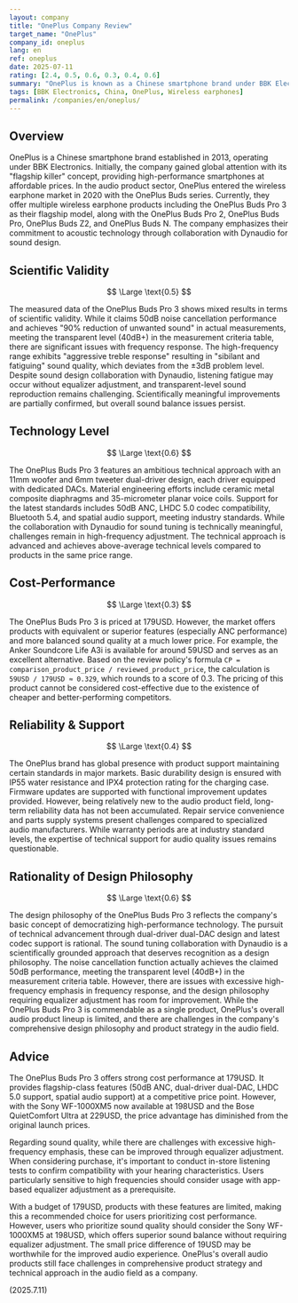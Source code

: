```yaml
---
layout: company
title: "OnePlus Company Review"
target_name: "OnePlus"
company_id: oneplus
lang: en
ref: oneplus
date: 2025-07-11
rating: [2.4, 0.5, 0.6, 0.3, 0.4, 0.6]
summary: "OnePlus is known as a Chinese smartphone brand under BBK Electronics, having recently entered the wireless earphone market. Their audio products centered around the OnePlus Buds Pro 3 offer premium features at accessible prices, achieving market-leading cost performance."
tags: [BBK Electronics, China, OnePlus, Wireless earphones]
permalink: /companies/en/oneplus/
---
```

## Overview

OnePlus is a Chinese smartphone brand established in 2013, operating under BBK Electronics. Initially, the company gained global attention with its "flagship killer" concept, providing high-performance smartphones at affordable prices. In the audio product sector, OnePlus entered the wireless earphone market in 2020 with the OnePlus Buds series. Currently, they offer multiple wireless earphone products including the OnePlus Buds Pro 3 as their flagship model, along with the OnePlus Buds Pro 2, OnePlus Buds Pro, OnePlus Buds Z2, and OnePlus Buds N. The company emphasizes their commitment to acoustic technology through collaboration with Dynaudio for sound design.

## Scientific Validity

$$ \Large \text{0.5} $$

The measured data of the OnePlus Buds Pro 3 shows mixed results in terms of scientific validity. While it claims 50dB noise cancellation performance and achieves "90% reduction of unwanted sound" in actual measurements, meeting the transparent level (40dB+) in the measurement criteria table, there are significant issues with frequency response. The high-frequency range exhibits "aggressive treble response" resulting in "sibilant and fatiguing" sound quality, which deviates from the ±3dB problem level. Despite sound design collaboration with Dynaudio, listening fatigue may occur without equalizer adjustment, and transparent-level sound reproduction remains challenging. Scientifically meaningful improvements are partially confirmed, but overall sound balance issues persist.

## Technology Level

$$ \Large \text{0.6} $$

The OnePlus Buds Pro 3 features an ambitious technical approach with an 11mm woofer and 6mm tweeter dual-driver design, each driver equipped with dedicated DACs. Material engineering efforts include ceramic metal composite diaphragms and 35-micrometer planar voice coils. Support for the latest standards includes 50dB ANC, LHDC 5.0 codec compatibility, Bluetooth 5.4, and spatial audio support, meeting industry standards. While the collaboration with Dynaudio for sound tuning is technically meaningful, challenges remain in high-frequency adjustment. The technical approach is advanced and achieves above-average technical levels compared to products in the same price range.

## Cost-Performance

$$ \Large \text{0.3} $$

The OnePlus Buds Pro 3 is priced at 179USD. However, the market offers products with equivalent or superior features (especially ANC performance) and more balanced sound quality at a much lower price. For example, the Anker Soundcore Life A3i is available for around 59USD and serves as an excellent alternative. Based on the review policy's formula `CP = comparison_product_price / reviewed_product_price`, the calculation is `59USD / 179USD ≈ 0.329`, which rounds to a score of 0.3. The pricing of this product cannot be considered cost-effective due to the existence of cheaper and better-performing competitors.

## Reliability & Support

$$ \Large \text{0.4} $$

The OnePlus brand has global presence with product support maintaining certain standards in major markets. Basic durability design is ensured with IP55 water resistance and IPX4 protection rating for the charging case. Firmware updates are supported with functional improvement updates provided. However, being relatively new to the audio product field, long-term reliability data has not been accumulated. Repair service convenience and parts supply systems present challenges compared to specialized audio manufacturers. While warranty periods are at industry standard levels, the expertise of technical support for audio quality issues remains questionable.

## Rationality of Design Philosophy

$$ \Large \text{0.6} $$

The design philosophy of the OnePlus Buds Pro 3 reflects the company's basic concept of democratizing high-performance technology. The pursuit of technical advancement through dual-driver dual-DAC design and latest codec support is rational. The sound tuning collaboration with Dynaudio is a scientifically grounded approach that deserves recognition as a design philosophy. The noise cancellation function actually achieves the claimed 50dB performance, meeting the transparent level (40dB+) in the measurement criteria table. However, there are issues with excessive high-frequency emphasis in frequency response, and the design philosophy requiring equalizer adjustment has room for improvement. While the OnePlus Buds Pro 3 is commendable as a single product, OnePlus's overall audio product lineup is limited, and there are challenges in the company's comprehensive design philosophy and product strategy in the audio field.

## Advice

The OnePlus Buds Pro 3 offers strong cost performance at 179USD. It provides flagship-class features (50dB ANC, dual-driver dual-DAC, LHDC 5.0 support, spatial audio support) at a competitive price point. However, with the Sony WF-1000XM5 now available at 198USD and the Bose QuietComfort Ultra at 229USD, the price advantage has diminished from the original launch prices.

Regarding sound quality, while there are challenges with excessive high-frequency emphasis, these can be improved through equalizer adjustment. When considering purchase, it's important to conduct in-store listening tests to confirm compatibility with your hearing characteristics. Users particularly sensitive to high frequencies should consider usage with app-based equalizer adjustment as a prerequisite.

With a budget of 179USD, products with these features are limited, making this a recommended choice for users prioritizing cost performance. However, users who prioritize sound quality should consider the Sony WF-1000XM5 at 198USD, which offers superior sound balance without requiring equalizer adjustment. The small price difference of 19USD may be worthwhile for the improved audio experience. OnePlus's overall audio products still face challenges in comprehensive product strategy and technical approach in the audio field as a company.

(2025.7.11)